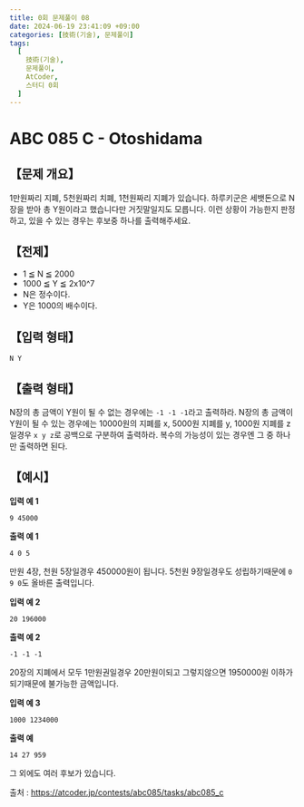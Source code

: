 ```yaml
---
title: 0회 문제풀이 08
date: 2024-06-19 23:41:09 +09:00
categories: [技術(기술), 문제풀이]
tags:
  [
    技術(기술),
    문제풀이,
    AtCoder,
    스터디 0회
  ]
---
```

# ABC 085 C - Otoshidama
## 【문제 개요】
1만원짜리 지폐, 5천원짜리 치폐, 1천원짜리 지폐가 있습니다.
하루키군은 세뱃돈으로 N장을 받아 총 Y원이라고 했습니다만 거짓말일지도 모릅니다.
이런 상황이 가능한지 판정하고, 있을 수 있는 경우는 후보중 하나를 출력해주세요.

## 【전제】
- 1 ≦ N ≦ 2000
- 1000 ≦ Y ≦ 2x10^7
- N은 정수이다.
- Y은 1000의 배수이다.

## 【입력 형태】
```
N Y
```

## 【출력 형태】
N장의 총 금액이 Y원이 될 수 없는 경우에는 `-1 -1 -1`라고 출력하라.
N장의 총 금액이 Y원이 될 수 있는 경우에는 10000원의 지폐를 x, 5000원 지폐를 y, 1000원 지폐를 z일경우 `x y z`로 공백으로 구분하여 출력하라. 복수의 가능성이 있는 경우엔 그 중 하나만 출력하면 된다.

## 【예시】

**입력 예 1**

```
9 45000
```

**출력 예 1**

```
4 0 5
```

만원 4장, 천원 5장일경우 450000원이 됩니다. 5천원 9장일경우도 성립하기때문에 `0 9 0`도 올바른 출력입니다.

**입력 예 2**

```
20 196000
```

**출력 예 2**

```
-1 -1 -1
```

20장의 지폐에서 모두 1만원권일경우 20만원이되고 그렇지않으면 1950000원 이하가 되기때문에 불가능한 금액입니다.

**입력 예 3**

```
1000 1234000
```

**출력 예**

```
14 27 959
```

그 외에도 여러 후보가 있습니다.

출처 : <a href="https://atcoder.jp/contests/abc085/tasks/abc085_c">https://atcoder.jp/contests/abc085/tasks/abc085_c</a> 